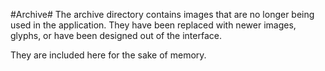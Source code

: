 #Archive#
The archive directory contains images that are no longer being used in the application. They have been replaced with newer images, glyphs, or have been designed out of the interface.

They are included here for the sake of memory.